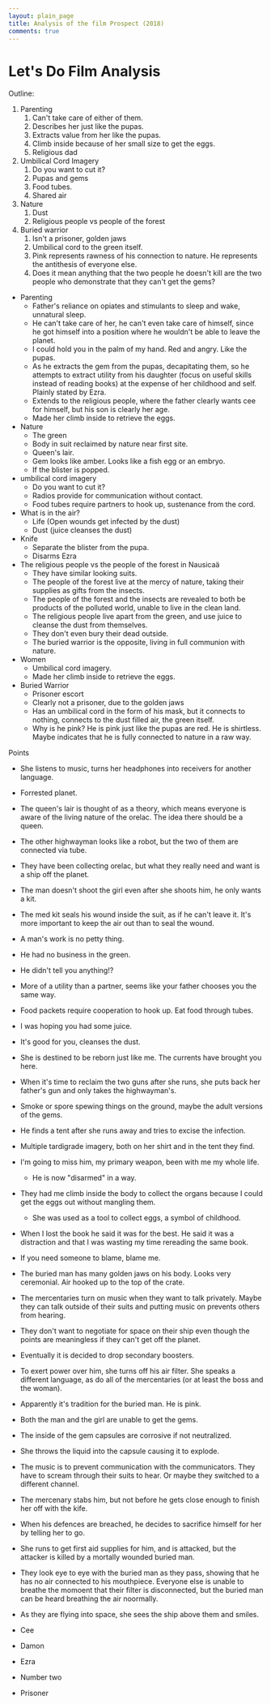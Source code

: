 ```yaml
---
layout: plain_page
title: Analysis of the film Prospect (2018)
comments: true
---
```


# Let's Do Film Analysis

Outline:
1. Parenting
    1. Can't take care of either of them.
    1. Describes her just like the pupas.
    1. Extracts value from her like the pupas.
    1. Climb inside because of her small size to get the eggs.
    1. Religious dad
1. Umbilical Cord Imagery
    1. Do you want to cut it?
    1. Pupas and gems
    1. Food tubes.
    1. Shared air
1. Nature
    1. Dust
    1. Religious people vs people of the forest
1. Buried warrior
    1. Isn't a prisoner, golden jaws
    1. Umbilical cord to the green itself.
    1. Pink represents rawness of his connection to nature. He represents the antithesis of everyone else.
    1. Does it mean anything that the two people he doesn't kill are the two people who demonstrate that they can't get the gems?

* Parenting
    * Father's reliance on opiates and stimulants to sleep and wake, unnatural sleep.
    * He can't take care of her, he can't even take care of himself, since he got himself into a position where he wouldn't be able to leave the planet.
    * I could hold you in the palm of my hand. Red and angry. Like the pupas.
    * As he extracts the gem from the pupas, decapitating them, so he attempts to extract utility from his daughter (focus on useful skills instead of reading books) at the expense of her childhood and self. Plainly stated by Ezra.
    * Extends to the religious people, where the father clearly wants cee for himself, but his son is clearly her age.
    * Made her climb inside to retrieve the eggs.
* Nature
    * The green
    * Body in suit reclaimed by nature near first site.
    * Queen's lair.
    * Gem looks like amber. Looks like a fish egg or an embryo.
    * If the blister is popped.
* umbilical cord imagery
    * Do you want to cut it?
    * Radios provide for communication without contact.
    * Food tubes require partners to hook up, sustenance from the cord.
* What is in the air?
    * Life (Open wounds get infected by the dust)
    * Dust (juice cleanses the dust)
* Knife
    * Separate the blister from the pupa.
    * Disarms Ezra
* The religious people vs the people of the forest in Nausicaä
    * They have similar looking suits.
    * The people of the forest live at the mercy of nature, taking their supplies as gifts from the insects.
    * The people of the forest and the insects are revealed to both be products of the polluted world, unable to live in the clean land.
    * The religious people live apart from the green, and use juice to cleanse the dust from themselves.
    * They don't even bury their dead outside.
    * The buried warrior is the opposite, living in full communion with nature.
* Women
    * Umbilical cord imagery.
    * Made her climb inside to retrieve the eggs.
* Buried Warrior
    * Prisoner escort
    * Clearly not a prisoner, due to the golden jaws
    * Has an umbilical cord in the form of his mask, but it connects to nothing, connects to the dust filled air, the green itself.
    * Why is he pink? He is pink just like the pupas are red. He is shirtless. Maybe indicates that he is fully connected to nature in a raw way.

Points
* She listens to music, turns her headphones into receivers for another language.
* Forrested planet.
* The queen's lair is thought of as a theory, which means everyone is aware of the living nature of the orelac. The idea there should be a queen.
* The other highwayman looks like a robot, but the two of them are connected via tube.
* They have been collecting orelac, but what they really need and want is a ship off the planet.
* The man doesn't shoot the girl even after she shoots him, he only wants a kit.
* The med kit seals his wound inside the suit, as if he can't leave it. It's more important to keep the air out than to seal the wound.
* A man's work is no petty thing.
* He had no business in the green.
* He didn't tell you anything!?
* More of a utility than a partner, seems like your father chooses you the same way.
* Food packets require cooperation to hook up. Eat food through tubes.
* I was hoping you had some juice.
* It's good for you, cleanses the dust.
* She is destined to be reborn just like me. The currents have brought you here.
* When it's time to reclaim the two guns after she runs, she puts back her father's gun and only takes the highwayman's.
* Smoke or spore spewing things on the ground, maybe the adult versions of the gems.
* He finds a tent after she runs away and tries to excise the infection.
* Multiple tardigrade imagery, both on her shirt and in the tent they find.
* I'm going to miss him, my primary weapon, been with me my whole life.
    * He is now "disarmed" in a way.
* They had me climb inside the body to collect the organs because I could get the eggs out without mangling them.
    * She was used as a tool to collect eggs, a symbol of childhood.
* When I lost the book he said it was for the best. He said it was a distraction and that I was wasting my time rereading the same book.
* If you need someone to blame, blame me.
* The buried man has many golden jaws on his body. Looks very ceremonial. Air hooked up to the top of the crate.
* The mercentaries turn on music when they want to talk privately. Maybe they can talk outside of their suits and putting music on prevents others from hearing.
* They don't want to negotiate for space on their ship even though the points are meaningless if they can't get off the planet.
* Eventually it is decided to drop secondary boosters.
* To exert power over him, she turns off his air filter. She speaks a different language, as do all of the mercentaries (or at least the boss and the woman).
* Apparently it's tradition for the buried man. He is pink.
* Both the man and the girl are unable to get the gems.
* The inside of the gem capsules are corrosive if not neutralized.
* She throws the liquid into the capsule causing it to explode.
* The music is to prevent communication with the communicators. They have to scream through their suits to hear. Or maybe they switched to a different channel.
* The mercenary stabs him, but not before he gets close enough to finish her off with the kife.
* When his defences are breached, he decides to sacrifice himself for her by telling her to go.
* She runs to get first aid supplies for him, and is attacked, but the attacker is killed by a mortally wounded buried man.
* They look eye to eye with the buried man as they pass, showing that he has no air connected to his mouthpiece. Everyone else is unable to breathe the momoent that their filter is disconnected, but the buried man can be heard breathing the air noormally.
* As they are flying into space, she sees the ship above them and smiles.

* Cee
* Damon
* Ezra
* Number two
* Prisoner
